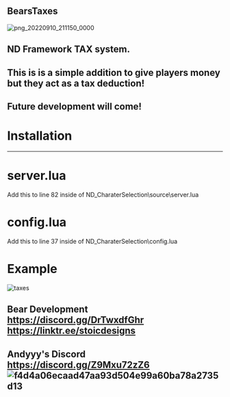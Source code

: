  BearsTaxes
--------------
![png_20220910_211150_0000](https://user-images.githubusercontent.com/112611821/189512287-f0b754c8-4cf8-4cd6-ac1d-7b5bb2590929.png)


ND Framework TAX system.
--------------
This is is a simple addition to give players money but they act as a tax deduction!
--------------------------
Future development will come!
--------------------------


# Installation
---------------
# server.lua
Add this to line 82 inside of
ND_CharaterSelection\source\server.lua

# config.lua
Add this to line 37 inside of
ND_CharaterSelection\config.lua


# Example

![taxes](https://user-images.githubusercontent.com/112611821/189512445-6002dab0-9812-481b-b535-ecb01c4f6329.png)




Bear Development 
https://discord.gg/DrTwxdfGhr
https://linktr.ee/stoicdesigns
------------------------------------------------------------------------
Andyyy's Discord
https://discord.gg/Z9Mxu72zZ6
![f4d4a06ecaad47aa93d504e99a60ba78a2735d13](https://user-images.githubusercontent.com/112611821/189511818-3c132487-3c46-4c72-989a-a7b2bf675ec1.png)
------------------------------------------------------------------------





